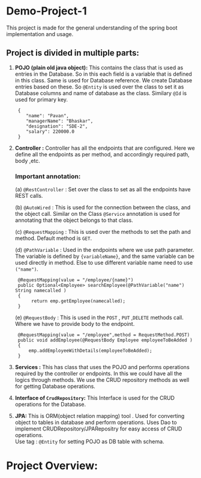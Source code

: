 # Demo-Project-1

This project is made for the general understanding of the spring boot implementation and usage.

## Project is divided in multiple parts:
1. <b>POJO (plain old java object):</b> This contains the class that is used as entries in the Database.
    So in this each field is a variable that is defined in this class. Same is used for Database reference.
   We create Database entries based on these. So ``@Entity`` is used over the class to set it as
   Database columns and name of database as the class. Similary ``@Id`` is used for primary key.
   
        {
           "name": "Pavan",
           "managerName": "Bhaskar",
           "designation": "SDE-2",
           "salary": 220000.0
        }

2. <b>Controller :</b> Controller has all the endpoints that are configured. Here we define all the endpoints
as per method, and accordingly required path, body ,etc.
   
    ### Important annotation:
    
    (a) ``@RestController`` : Set over the class to set as all the endpoints have REST calls.
    
    (b) ``@AutoWired`` : This is used for the connection between the class, and the object call. Similar on the 
    Class ``@Service`` annotation is used for annotating that the object belongs to that class.
    
    (c) ``@RequestMapping`` : This is used over the methods to set the path and method. Default method is ``GET``.
    
    (d) ``@PathVariable`` : Used in the endpoints where we use path parameter. The variable is defined by ``{variableName}``, and the same
    variable can be used directly in method. Else to use different variable name need to use ``("name")``.
    
        @RequestMapping(value = "/employee/{name}")
        public Optional<Employee> searchEmployee(@PathVariable("name") String namecalled )
        {
             return emp.getEmployee(namecalled);
        }
    
    (e) ``@RequestBody`` : This is used in the ``POST`` , ``PUT`` ,``DELETE`` methods call. Where we have to provide 
    body to the endpoint. 
    
        @RequestMapping(value = "/employee",method = RequestMethod.POST)
        public void addEmployee(@RequestBody Employee employeeToBeAdded )
        {
            emp.addEmployeeWithDetails(employeeToBeAdded);
        }
3. <b>Services :</b> This has class that uses the POJO and performs operations required by the controller or endpoints.
In this we could have all the logics through methods. We use the CRUD repository methods as well for getting Database operations.
   

4. <b>Interface of  ``CrudRepository``:</b> This Interface is used for the CRUD operations for the Database.


5. <b>JPA: </b> This is ORM(object relation mapping) tool . Used for converting object to tables in database and perform operations.
    Uses Dao to implement CRUDRepository/JPARepositry for easy access of CRUD operations.  
    Use tag : ```@Entity``` for setting POJO as DB table with schema.

# Project Overview:

